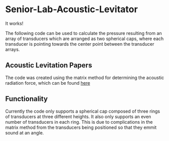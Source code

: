# Senior-Lab-Acoustic-Levitator
It works!

The following code can be used to calculate the pressure resulting from an array of transducers which are arranged as two spherical caps, where each transducer is pointing towards the center point between the transducer arrays. 

## Acoustic Levitation Papers

The code was created using the matrix method for determining the acoustic radiation force, which can be found [here](https://www.researchgate.net/publication/224254694_Matrix_Method_for_Acoustic_Levitation_Simulation)

## Functionality

Currently the code only supports a spherical cap composed of three rings of transducers at three different heights. It also only supports an even number of transducers in each ring. This is due to complications in the matrix method from the transducers being positioned so that they emmit sound at an angle. 

